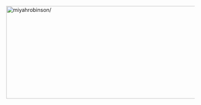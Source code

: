 <a href="https://www.linkedin.com/in/miyahrobinson/" target="blank"><img align="center" src="https://media3.giphy.com/media/V4NSR1NG2p0KeJJyr5/giphy.gif" alt="miyahrobinson/" height="250" width="1000" /></a>
